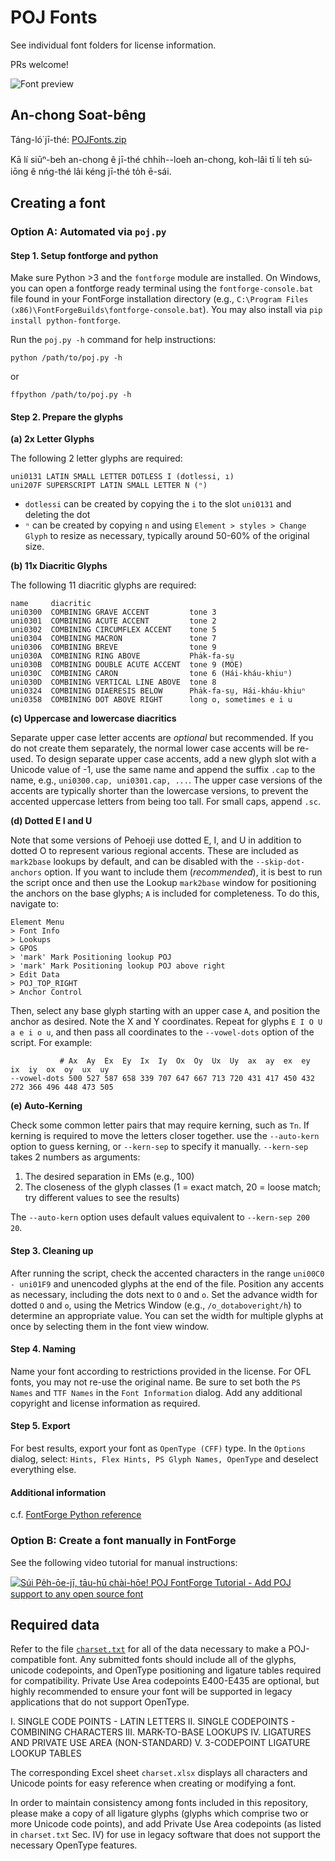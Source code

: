 # POJ Fonts

See individual font folders for license information.

PRs welcome!

![Font preview](https://github.com/aiongg/POJFonts/blob/master/preview.png?raw=true)

## An-chong Soat-bêng

Táng-ló͘ jī-thé: [POJFonts.zip](https://github.com/aiongg/POJFonts/releases/download/v1/POJFonts-v1.zip)

Kā lí siūⁿ-beh an-chong ê jī-thé chhi̍h--loeh an-chong, koh-lâi tī lí teh sú-iōng ê nńg-thé lâi kéng jī-thé to̍h ē-sái.

## Creating a font

### Option A: Automated via `poj.py`

#### Step 1. Setup fontforge and python

Make sure Python >3 and the `fontforge` module are installed. On Windows, you can open a fontforge ready terminal using the `fontforge-console.bat` file found in your FontForge installation directory (e.g., `C:\Program Files (x86)\FontForgeBuilds\fontforge-console.bat`). You may also install via `pip install python-fontforge`.

Run the `poj.py -h` command for help instructions:

```
python /path/to/poj.py -h
```

or

```
ffpython /path/to/poj.py -h
```

#### Step 2. Prepare the glyphs

**(a) 2x Letter Glyphs**

The following 2 letter glyphs are required:

```
uni0131 LATIN SMALL LETTER DOTLESS I (dotlessi, ı)
uni207F SUPERSCRIPT LATIN SMALL LETTER N (ⁿ)
```

- `dotlessi` can be created by copying the `i` to the slot `uni0131` and deleting the dot
- `ⁿ` can be created by copying `n` and using `Element > styles > Change Glyph` to resize as necessary, typically around 50-60% of the original size.

**(b) 11x Diacritic Glyphs**

The following 11 diacritic glyphs are required:

```
name     diacritic
uni0300  COMBINING GRAVE ACCENT         tone 3
uni0301  COMBINING ACUTE ACCENT         tone 2
uni0302  COMBINING CIRCUMFLEX ACCENT    tone 5
uni0304  COMBINING MACRON               tone 7
uni0306  COMBINING BREVE                tone 9
uni030A  COMBINING RING ABOVE           Pha̍k-fa-sṳ
uni030B  COMBINING DOUBLE ACUTE ACCENT  tone 9 (MOE)
uni030C  COMBINING CARON                tone 6 (Hái-kháu-khiuⁿ)
uni030D  COMBINING VERTICAL LINE ABOVE  tone 8
uni0324  COMBINING DIAERESIS BELOW      Pha̍k-fa-sṳ, Hái-kháu-khiuⁿ
uni0358  COMBINING DOT ABOVE RIGHT      long o, sometimes e i u
```

**(c) Uppercase and lowercase diacritics**

Separate upper case letter accents are *optional* but recommended. If you do not create them separately, the normal lower case accents will be re-used. To design separate upper case accents, add a new glyph slot with a Unicode value of -1, use the same name and append the suffix `.cap` to the name, e.g., `uni0300.cap, uni0301.cap, ...`. The upper case versions of the accents are typically shorter than the lowercase versions, to prevent the accented uppercase letters from being too tall. For small caps, append `.sc`.

**(d) Dotted E I and U**

Note that some versions of Pehoeji use dotted E, I, and U in addition to dotted O to represent various regional accents. These are included as `mark2base` lookups by default, and can be disabled with the `--skip-dot-anchors` option. If you want to include them (*recommended*), it is best to run the script once and then use the Lookup `mark2base` window for positioning the anchors on the base glyphs; `A` is included for completeness. To do this, navigate to:

```
Element Menu
> Font Info
> Lookups
> GPOS
> 'mark' Mark Positioning lookup POJ
> 'mark' Mark Positioning lookup POJ above right
> Edit Data
> POJ_TOP_RIGHT
> Anchor Control
```

Then, select any base glyph starting with an upper case `A`, and position the anchor as desired. Note the X and Y coordinates. Repeat for glyphs `E I O U a e i o u`, and then pass all coordinates to the `--vowel-dots` option of the script. For example:

```
           # Ax  Ay  Ex  Ey  Ix  Iy  Ox  Oy  Ux  Uy  ax  ay  ex  ey  ix  iy  ox  oy  ux  uy
--vowel-dots 500 527 587 658 339 707 647 667 713 720 431 417 450 432 272 366 496 448 473 505
```

**(e) Auto-Kerning**

Check some common letter pairs that may require kerning, such as `Tn`. If kerning is required to move the letters closer together. use the `--auto-kern` option to guess kerning, or `--kern-sep` to specify it manually. `--kern-sep` takes 2 numbers as arguments:

1. The desired separation in EMs (e.g., 100)
2. The closeness of the glyph classes (1 = exact match, 20 = loose match; try different values to see the results)

The `--auto-kern` option uses default values equivalent to `--kern-sep 200 20`.

#### Step 3. Cleaning up

After running the script, check the accented characters in the range `uni00C0 - uni01F9` and unencoded glyphs at the end of the file. Position any accents as necessary, including the dots next to `O` and `o`. Set the advance width for dotted `O` and `o`, using the Metrics Window (e.g., `/o_dotaboveright/h`) to determine an appropriate value. You can set the width for multiple glyphs at once by selecting them in the font view window.

#### Step 4. Naming

Name your font according to restrictions provided in the license. For OFL fonts, you may not re-use the original name. Be sure to set both the `PS Names` and `TTF Names` in the `Font Information` dialog. Add any additional copyright and license information as required.

#### Step 5. Export

For best results, export your font as `OpenType (CFF)` type. In the `Options` dialog, select: `Hints, Flex Hints, PS Glyph Names, OpenType` and deselect everything else.

#### Additional information

c.f. [FontForge Python reference](https://fontforge.org/docs/scripting/python.html)

### Option B: Create a font manually in FontForge

See the following video tutorial for manual instructions:

[![Súi Pe̍h-ōe-jī, tāu-hū chài-hōe! POJ FontForge Tutorial - Add POJ support to any open source font
](https://img.youtube.com/vi/_KAJxOPsk7w/0.jpg)](https://www.youtube.com/watch?v=_KAJxOPsk7w)

## Required data

Refer to the file [`charset.txt`](charset.txt) for all of the data necessary to make a POJ-compatible font. Any submitted fonts should include all of the glyphs, unicode codepoints, and OpenType positioning and ligature tables required for compatibility. Private Use Area codepoints E400-E435 are optional, but highly recommended to ensure your font will be supported in legacy applications that do not support OpenType.

I. SINGLE CODE POINTS - LATIN LETTERS
II. SINGLE CODEPOINTS - COMBINING CHARACTERS
III. MARK-TO-BASE LOOKUPS
IV. LIGATURES AND PRIVATE USE AREA (NON-STANDARD)
V. 3-CODEPOINT LIGATURE LOOKUP TABLES

The corresponding Excel sheet `charset.xlsx` displays all characters and
Unicode points for easy reference when creating or modifying a font.

In order to maintain consistency among fonts included in this repository,
please make a copy of all ligature glyphs (glyphs which comprise two
or more Unicode code points), and add Private Use Area codepoints
(as listed in `charset.txt` Sec. IV) for use in legacy software that
does not support the necessary OpenType features.
